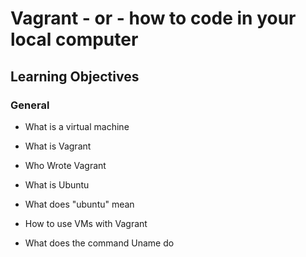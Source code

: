# Vagrant - or - how to code in your local computer

## Learning Objectives

### General

* What is a virtual machine

* What is Vagrant

* Who Wrote Vagrant

* What is Ubuntu

* What does "ubuntu" mean

* How to use VMs with Vagrant

* What does the command Uname do


